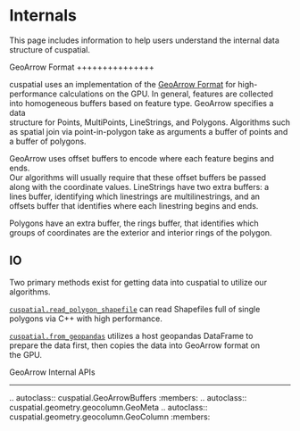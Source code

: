 # Internals

This page includes information to help users understand the internal
data structure of cuspatial.

GeoArrow Format
+++++++++++++++

cuspatial uses an implementation of the [GeoArrow Format](
https://github.com/geopandas/geo-arrow-spec              ) for high-  
performance calculations on the GPU. In general, features are collected  
into homogeneous buffers based on feature type. GeoArrow specifies a data  
structure for Points, MultiPoints, LineStrings, and Polygons. Algorithms
such as spatial join via point-in-polygon take as arguments a buffer of
points and a buffer of polygons.

GeoArrow uses offset buffers to encode where each feature begins and ends.  
Our algorithms will usually require that these offset buffers be passed  
along with the coordinate values. LineStrings have two extra buffers: a  
lines buffer, identifying which linestrings are multilinestrings, and an  
offsets buffer that identifies where each linestring begins and ends.

Polygons have an extra buffer, the rings buffer, that identifies which  
groups of coordinates are the exterior and interior rings of the polygon.  

## IO

Two primary methods exist for getting data into cuspatial to utilize our  
algorithms. 

[`cuspatial.read_polygon_shapefile`]() can read Shapefiles
full of single polygons via C++ with high performance. 

[`cuspatial.from_geopandas`]() utilizes a host geopandas DataFrame to  
prepare the data first, then copies the data into GeoArrow format on  
the GPU.

GeoArrow Internal APIs
**********************

.. autoclass:: cuspatial.GeoArrowBuffers
        :members:
.. autoclass:: cuspatial.geometry.geocolumn.GeoMeta
.. autoclass:: cuspatial.geometry.geocolumn.GeoColumn
        :members:
